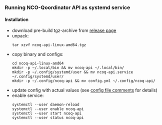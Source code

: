 ### Running NCO-Qoordinator API as systemd service

#### Installation

* download pre-build tgz-archive from [release page](https://github.com/ncotds/nco-qoordinator/releases)
* unpack:
  ```shell
  tar xzvf ncoq-api-linux-amd64.tgz
  ```
* copy binary and configs:
  ```shell
  cd ncoq-api-linux-amd64
  mkdir -p ~/.local/bin && mv ncoq-api ~/.local/bin/
  mkdir -p ~/.config/systemd/user && mv ncoq-api.service ~/.config/systemd/user/
  mkdir -p ~/.config/ncoq-api && mv config.yml ~/.config/ncoq-api/
  ```
* update config with actual values (see [config file comments](../../config/example.yml) for details)
* enable service:
  ```shell
  systemctl --user daemon-reload
  systemctl --user enable ncoq-api
  systemctl --user start ncoq-api
  systemctl --user status ncoq-api
  ```
